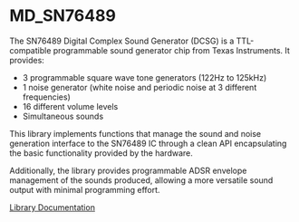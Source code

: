 # MD_SN76489

The SN76489 Digital Complex Sound Generator (DCSG) is a TTL-compatible programmable
sound generator chip from Texas Instruments. It provides:
- 3 programmable square wave tone generators (122Hz to 125kHz)
- 1 noise generator (white noise and periodic noise at 3 different frequencies)
- 16 different volume levels
- Simultaneous sounds

This library implements functions that manage the sound and noise generation interface
to the SN76489 IC through a clean API encapsulating the basic functionality provided
by the hardware.

Additionally, the library provides programmable ADSR envelope management of the sounds
produced, allowing a more versatile sound output with minimal programming effort.

[Library Documentation](https://majicdesigns.github.io/MD_SN76489/)
